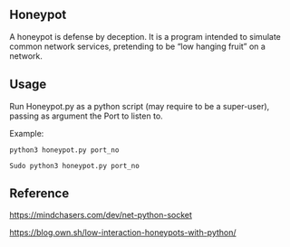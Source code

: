 ## Honeypot

A honeypot is defense by deception. It is a program intended to simulate common network services, pretending to be “low hanging fruit” on a network.

## Usage

Run Honeypot.py as a python script (may require to be a super-user), passing as argument the Port to listen to.

Example:

`python3 honeypot.py port_no`

`Sudo python3 honeypot.py port_no`

## Reference
https://mindchasers.com/dev/net-python-socket

https://blog.own.sh/low-interaction-honeypots-with-python/